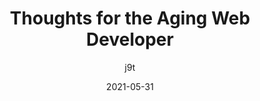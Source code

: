 ---
layout: post.njk
title: Thoughts for the Aging Web Developer
author: j9t
date: 2021-05-31
tags: link
url: https://meiert.com/en/blog/the-aging-developer/
description: There may be a time when you’ll feel “too old” for web development. When you begin to feel that, here are a few thoughts. They might not be all you need but—maybe they are of use.
---